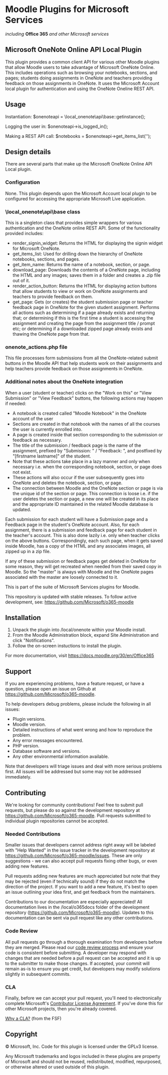 # Moodle Plugins for Microsoft Services
*including* **Office 365** *and other Microsoft services*

## Microsoft OneNote Online API Local Plugin

This plugin provides a common client API for various other Moodle plugins that allow Moodle users to take advantage of Microsoft OneNote Online. This includes  operations such as browsing your notebooks, sections, and pages; students doing assignments in OneNote and teachers providing feedback on those assignments in OneNote. It uses the Microsoft Account local plugin for authentication and using the OneNote Oneline REST API.

## Usage

Instantiation:
        $onenoteapi = \local_onenote\api\base::getinstance();

Logging the user in:
        $onenoteapi->is_logged_in();

Making a REST API call:
        $notebooks = $onenoteapi->get_items_list('');


## Design details

There are several parts that make up the Microsoft OneNote Online API Local plugin.

### Configuration
None. This plugin depends upon the Microsoft Account local plugin to be configured for accessing the appropriate Microsoft Live application.

### \local_onenote\api\base class
This is a singleton class that provides simple wrappers for various authentication and the OneNote online REST API. Some of the functionality provided includes:
- render_signin_widget: Returns the HTML for displaying the signin widget for Microsoft OneNote.
- get_items_list: Used for drilling down the hierarchy of OneNote notebooks, sections, and pages.
- get_item_name: Returns the name of a notebook, section, or page.
- download_page: Downloads the contents of a OneNote page, including the HTML and any images; saves them in a folder and creates a .zip file out of it.
- render_action_button: Returns the HTML for displaying action buttons that allow students to view or work on OneNote assignments and teachers to provide feedback on them.
- get_page: Gets (or creates) the student submission page or teacher feedback page in OneNote for the given student assignment. Performs all actions such as determining if a page already exists and returning that; or determining if this is the first time a student is accessing the assignment and creating the page from the assignment title / prompt etc; or determining if a downloaded zipped page already exists and thawing the OneNote page from that.

### onenote_actions.php file
This file processes form submissions from all the OneNote-related submit buttons in the Moodle API that help students work on their assignments and help teachers provide feedback on those assignments in OneNote.


### Additional notes about the OneNote integration

When a user (student or teacher) clicks on the "Work on this" or "View Submission" or "View Feedback" buttons, the following actions may happen if needed:
- A notebook is created called "Moodle Notebook" in the OneNote account of the user
- Sections are created in that notebook with the names of all the courses the user is currently enrolled into.
- A page is created inside that section corresponding to the submission or feedback as necessary.
- The title of the submission / feedback page is the name of the assignment, prefixed by "Submission: " / "Feedback: ", and postfixed by "[firstname lastname]" of the student.
- Note that these actions take place in a lazy manner and only when necessary i.e. when the corresponding notebook, section, or page does not exist.
- These actions will also occur if the user subsequently goes into OneNote and deletes the notebook, section, or page.
- The connection between Moodle and the OneNote section or page is via the unique id of the section or page. This connection is loose i.e. if the user deletes the section or page, a new one will be created in its place and the appropriate ID maintained in the related Moodle database is updated.

Each submission for each student will have a Submission page and a Feedback page in the student's OneNote account. Also, for each assignment, there is a submission and feedback page for each student in the teacher's account. This is also done lazily i.e. only when teacher clicks on the above buttons. Correspondingly, each such page, when it gets saved inside Moodle, has a copy of the HTML and any associates images, all zipped up in a zip file.

If any of these submission or feedback pages get deleted in OneNote for some reason, they will get recreated when needed from their saved copy in Moodle. So the "master" is always with Moodle and the OneNote pages associated with the master are loosely connected to it.

This is part of the suite of Microsoft Services plugins for Moodle.

This repository is updated with stable releases. To follow active development, see: https://github.com/Microsoft/o365-moodle

## Installation

1. Unpack the plugin into /local/onenote within your Moodle install.
2. From the Moodle Administration block, expand Site Administration and click "Notifications".
3. Follow the on-screen instuctions to install the plugin.

For more documentation, visit https://docs.moodle.org/30/en/Office365

## Support

If you are experiencing problems, have a feature request, or have a question, please open an issue on Github at https://github.com/Microsoft/o365-moodle.

To help developers debug problems, please include the following in all issues:
- Plugin versions.
- Moodle version.
- Detailed instructions of what went wrong and how to reproduce the problem.
- Any error messages encountered.
- PHP version.
- Database software and versions.
- Any other environmental information available.

Note that developers will triage issues and deal with more serious problems first. All issues will be addressed but some may not be addressed immediately.

## Contributing

We're looking for community contributions! Feel free to submit pull requests, but please do so against the development repository at https://github.com/Microsoft/o365-moodle. Pull requests submitted to individual plugin repositories cannot be accepted.

### Needed Contributions
Smaller issues that developers cannot address right away will be labeled with "Help Wanted" in the issue tracker in the development repository at https://github.com/Microsoft/o365-moodle/issues. These are only suggestions - we can also accept pull requests fixing other bugs, or even adding new features.

Pull requests adding new features are much appreciated but note that they may be rejected (even if technically sound) if they do not match the direction of the project. If you want to add a new feature, it's best to open an issue outlining your idea first, and get feedback from the maintainers.

Contributions to our documentation are especially appreciated! All documentation lives in the /local/o365docs folder of the development repository (https://github.com/Microsoft/o365-moodle). Updates to this documentation can be sent via pull request like any other contributions.

### Code Review
All pull requests go through a thorough examination from developers before they are merged. Please read our [code review process](https://github.com/Microsoft/o365-moodle/tree/master/local/o365docs/codereview.md) and ensure your code is consistent before submitting. A developer may respond with changes that are needed before a pull request can be accepted and it is up to the submitter to make those changes. If accepted, your commit will remain as-is to ensure you get credit, but developers may modify solutions slightly in subsequent commits.

### CLA
Finally, before we can accept your pull request, you'll need to electronically complete Microsoft's [Contributor License Agreement](https://cla.microsoft.com/). If you've done this for other Microsoft projects, then you're already covered.

[Why a CLA?](https://www.gnu.org/licenses/why-assign.html) (from the FSF)

## Copyright

&copy; Microsoft, Inc.  Code for this plugin is licensed under the GPLv3 license.

Any Microsoft trademarks and logos included in these plugins are property of Microsoft and should not be reused, redistributed, modified, repurposed, or otherwise altered or used outside of this plugin.

